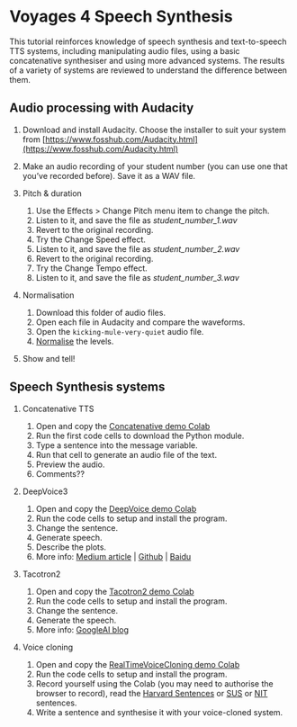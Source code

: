 # Voyages 4 Speech Synthesis

This tutorial reinforces knowledge of speech synthesis and text-to-speech TTS systems, including manipulating audio files, using a basic concatenative synthesiser and using more advanced systems. The results of a variety of systems are reviewed to understand the difference between them.

## Audio processing with Audacity

1. Download and install Audacity. Choose the installer to suit your system from [https://www.fosshub.com/Audacity.html](https://www.fosshub.com/Audacity.html)

2. Make an audio recording of your student number (you can use one that you’ve recorded before). Save it as a WAV file. 

3. Pitch & duration
    1. Use the Effects > Change Pitch menu item to change the pitch.
    2. Listen to it, and save the file as _student_number_1.wav_
    3. Revert to the original recording.
    4. Try the Change Speed effect.
    5. Listen to it, and save the file as _student_number_2.wav_
    6. Revert to the original recording.
    7. Try the Change Tempo effect.
    8. Listen to it, and save the file as _student_number_3.wav_

4. Normalisation
    1. Download this folder of audio files. 
    2. Open each file in Audacity and compare the waveforms.  
    3. Open the `kicking-mule-very-quiet` audio file.
    4. [Normalise](https://manual.audacityteam.org/man/amplify_and_normalize.html) the levels.

5. Show and tell!


## Speech Synthesis systems

1. Concatenative TTS
    1. Open and copy the [Concatenative demo Colab](https://colab.research.google.com/drive/1958MzguphQEcyr_IQnGYVnZ5ubmHoWZK?usp=sharing)
    2. Run the first code cells to download the Python module.
    3. Type a sentence into the message variable.
    4. Run that cell to generate an audio file of the text.
    5. Preview the audio. 
    6. Comments??

2. DeepVoice3
    1. Open and copy the [DeepVoice demo Colab](https://colab.research.google.com/drive/1nfqx3sc98n1F0D5WSEDjH5Vy6mibOSVt?usp=sharing)
    2. Run the code cells to setup and install the program.
    3. Change the sentence.
    4. Generate speech.
    5. Describe the plots.
    6. More info: [Medium article](https://medium.com/a-paper-a-day-will-have-you-screaming-hurray/day-6-deep-voice-3-scaling-text-to-speech-with-convolutional-sequence-learning-16c3e8be4eda) | [Github](https://github.com/r9y9/deepvoice3_pytorch) | [Baidu](http://research.baidu.com/Blog/index-view?id=91)

3. Tacotron2
    1. Open and copy the [Tacotron2 demo Colab](https://colab.research.google.com/drive/1s0GMSj8kjI_GkG9PSkFztJ2tmC9PnjYA?usp=sharing)
    2. Run the code cells to setup and install the program.
    3. Change the sentence.
    4. Generate the speech.
    5. More info: [GoogleAI blog](https://ai.googleblog.com/2017/12/tacotron-2-generating-human-like-speech.html)

4. Voice cloning
    1. Open and copy the [RealTimeVoiceCloning demo Colab](https://colab.research.google.com/drive/1xvJCK_xMtubrY8CYDPW5CoUDOOJK0Pde?usp=sharing)
    2. Run the code cells to setup and install the program.
    3. Record yourself using the Colab (you may need to authorise the browser to record), read the [Harvard Sentences](http://www.cs.cmu.edu/afs/cs.cmu.edu/project/fgdata/OldFiles/Recorder.app/utterances/Type1/harvsents.txt) or [SUS](https://colab.research.google.com/drive/1wtV13ws3IxmyZ8bOadPJJBcLXiQMi9zH?usp=sharing) or [NIT](http://research.nii.ac.jp/src/en/NITECH-EN.html) sentences.
    4. Write a sentence and synthesise it with your voice-cloned system.
